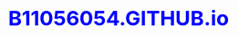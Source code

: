 # B11056054.GITHUB.io
<!DOCTYPE html>
<html lang="en">

<head>
    <meta charset="utf-8">
    <meta http-equiv="X-UA-Compatible" content="IE=edge">
    <title>科科快餐點餐價格表</title>
    <!--答案1-->
    <style>
        h1 {
            font-size: 36px;
            font-weight: bolder;
            color: blue;
            text-align: center;
        }
        
        table {
            margin: auto;
        }
        
        #none {
            border-style: none;
        }
        
        #tableCaption {
            border-style: dashed;
            border-width: 1px;
        }
        
        td {
            border-style: dotted;
            border-width: 1px;
            padding: 10px;
            color: green;
        }
        
        th {
            border-style: dotted;
            border-width: 1px;
            padding: 10px;
            color: purple;
        }
        /* //答案 2D*/
        
        .content {
            color: green;
            font-family: Arial;
            font-size: 18px;
        }
        
        #tableTitle {
            font-weight: bolder;
            font-size: 18px;
            color: purple;
            text-align: center
        }
    </style>


    <body>
        <script >
            document.write("<table  id=tableCaption>");
document.write("<caption><h1>MIS快餐店價格表</h1></caption>");
document.write("<tr><th id=none></th>");
document.write("<th id=tableTitle>5號餐8元</th>");
document.write("<th id=tableTitle>4號餐11元</th>");
document.write("<th id=tableTitle>3號餐14元</th>");
document.write("<th id=tableTitle>2號餐17元</th>");
document.write("<th id=tableTitle>1號餐20元</th></tr>");
document.write("<tr><th id=tableTitle>3</th>");
document.write("<td class=content>3*8=24</td>");
document.write("<td class=content>3*11=33</td>");
document.write("<td class=content>3*14=42</td>");
document.write("<td class=content>3*17=51</td>");
document.write("<td class=content>3*20=60</td>");
document.write("<tr><th id=tableTitle>4</th>");
document.write("<td class=content>4*8=32</td>");
document.write("<td class=content>4*11=44</td>");
document.write("<td class=content>4*14=56</td>");
document.write("<td class=content>4*17=68</td>");
document.write("<td class=content>4*20=80</td>");
document.write("<tr><th id=tableTitle>5</th>");
document.write("<td class=content>5*8=40</td>");
document.write("<td class=content>5*11=55</td>");
document.write("<td class=content>5*14=70</td>");
document.write("<td class=content>5*17=85</td>");
document.write("<td class=content>5*20=100</td>");
document.write("<tr><th id=tableTitle>6</th>");
document.write("<td class=content>6*8=48</td>");
document.write("<td class=content>6*11=66</td>");
document.write("<td class=content>6*14=84</td>");
document.write("<td class=content>6*17=102</td>");
document.write("<td class=content>6*20=120</td>");
document.write("<tr><th id=tableTitle>7</th>");
document.write("<td class=content>7*8=56</td>");
document.write("<td class=content>7*11=77</td>");
document.write("<td class=content>7*14=98</td>");
document.write("<td class=content>7*17=119</td>");
document.write("<td class=content>7*20=140</td><table></table>");
        </script>
    </body>

</html>
